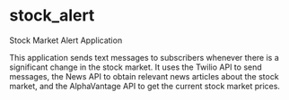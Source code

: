 # stock_alert
Stock Market Alert Application

This application sends text messages to subscribers whenever there is a significant change in the stock market. It uses the Twilio API to send messages, the News API to obtain relevant news articles about the stock market, and the AlphaVantage API to get the current stock market prices.
<Hi>
